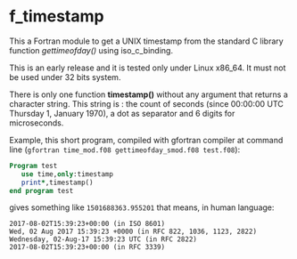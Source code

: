 # f_timestamp

This a Fortran module to get a UNIX timestamp from the standard C library
function _gettimeofday()_ using iso_c_binding.

This is an early release and it is tested only under Linux x86_64. It must
not be used under 32 bits system.

There is only one function **timestamp()** without any argument that returns
a character string. This string is : the count of seconds (since 00:00:00 UTC
Thursday 1, January 1970), a dot as separator and 6 digits for microseconds.

Example, this short program, compiled with gfortran compiler at command line
(`gfortran time_mod.f08 gettimeofday_smod.f08 test.f08`):

```fortran
Program test
   use time,only:timestamp
   print*,timestamp()
end program test
```
gives something like `1501688363.955201` that means, in human language:

```
2017-08-02T15:39:23+00:00 (in ISO 8601)
Wed, 02 Aug 2017 15:39:23 +0000 (in RFC 822, 1036, 1123, 2822)
Wednesday, 02-Aug-17 15:39:23 UTC (in RFC 2822)
2017-08-02T15:39:23+00:00 (in RFC 3339)
```
